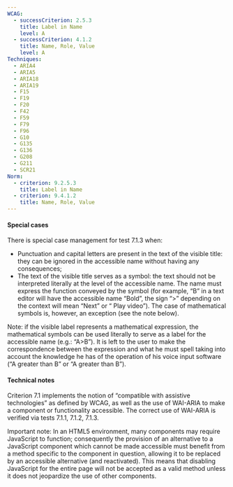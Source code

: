```yaml
---
WCAG:
  - successCriterion: 2.5.3
    title: Label in Name
    level: A
  - successCriterion: 4.1.2
    title: Name, Role, Value
    level: A
Techniques:
  - ARIA4
  - ARIA5
  - ARIA18
  - ARIA19
  - F15
  - F19
  - F20
  - F42
  - F59
  - F79
  - F96
  - G10
  - G135
  - G136
  - G208
  - G211
  - SCR21
Norm:
  - criterion: 9.2.5.3
    title: Label in Name
  - criterion: 9.4.1.2
    title: Name, Role, Value
---
```


#### Special cases

There is special case management for test 7.1.3 when:

- Punctuation and capital letters are present in the text of the visible title: they can be ignored in the accessible name without having any consequences;
- The text of the visible title serves as a symbol: the text should not be interpreted literally at the level of the accessible name. The name must express the function conveyed by the symbol (for example, “B” in a text editor will have the accessible name “Bold”, the sign “>” depending on the context will mean “Next” or “ Play video”). The case of mathematical symbols is, however, an exception (see the note below).

Note: if the visible label represents a mathematical expression, the mathematical symbols can be used literally to serve as a label for the accessible name (e.g.: “A>B”). It is left to the user to make the correspondence between the expression and what he must spell taking into account the knowledge he has of the operation of his voice input software (“A greater than B” or “A greater than B”).

#### Technical notes

Criterion 7.1 implements the notion of “compatible with assistive technologies” as defined by WCAG, as well as the use of WAI-ARIA to make a component or functionality accessible. The correct use of WAI-ARIA is verified via tests 7.1.1, 7.1.2, 7.1.3.

Important note: In an HTML5 environment, many components may require JavaScript to function; consequently the provision of an alternative to a JavaScript component which cannot be made accessible must benefit from a method specific to the component in question, allowing it to be replaced by an accessible alternative (and reactivated). This means that disabling JavaScript for the entire page will not be accepted as a valid method unless it does not jeopardize the use of other components.
